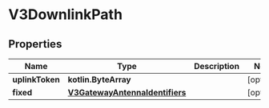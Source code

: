 
# V3DownlinkPath

## Properties
Name | Type | Description | Notes
------------ | ------------- | ------------- | -------------
**uplinkToken** | **kotlin.ByteArray** |  |  [optional]
**fixed** | [**V3GatewayAntennaIdentifiers**](V3GatewayAntennaIdentifiers.md) |  |  [optional]




